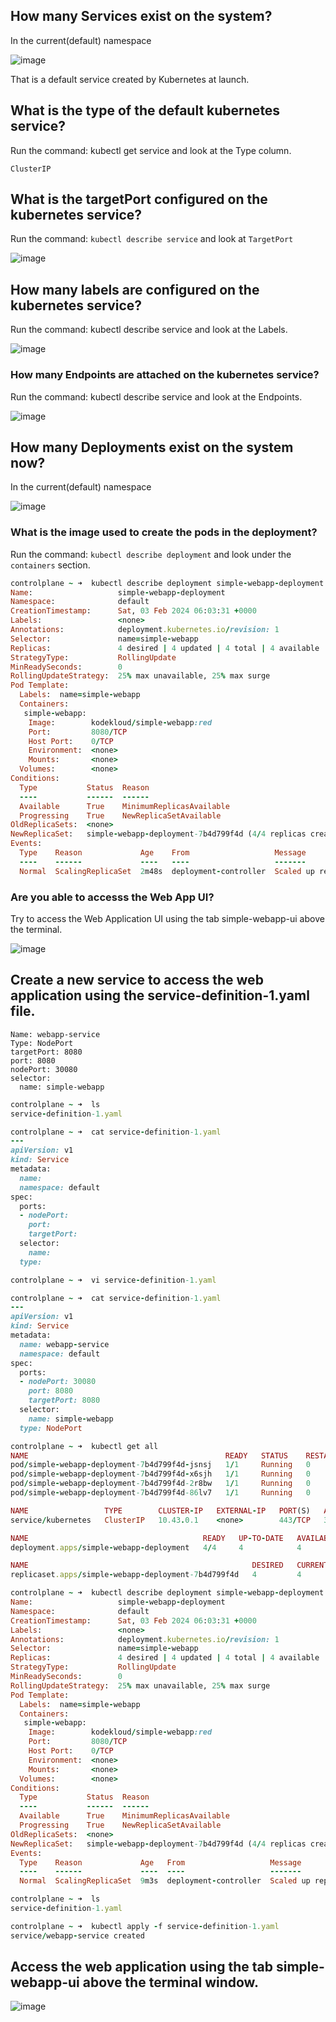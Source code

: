 ## How many Services exist on the system?

In the current(default) namespace

![image](https://github.com/Althaf-official/Kodekloud_Learning/assets/105126131/50aeac01-d670-4751-a840-009f782955fa)

That is a default service created by Kubernetes at launch.

## What is the type of the default kubernetes service?

Run the command: kubectl get service and look at the Type column.

    ClusterIP

## What is the targetPort configured on the kubernetes service?

Run the command: ```kubectl describe service``` and look at ```TargetPort```

![image](https://github.com/Althaf-official/Kodekloud_Learning/assets/105126131/7c7da107-f566-4dc0-957a-907ba6dac1d5)


## How many labels are configured on the kubernetes service?

Run the command: kubectl describe service and look at the Labels.

![image](https://github.com/Althaf-official/Kodekloud_Learning/assets/105126131/cabbe866-f527-477a-999c-2645342ff025)

### How many Endpoints are attached on the kubernetes service?

Run the command: kubectl describe service and look at the Endpoints.

![image](https://github.com/Althaf-official/Kodekloud_Learning/assets/105126131/f5d1df56-cc09-42ca-95df-ea7041980e55)

## How many Deployments exist on the system now?

In the current(default) namespace


![image](https://github.com/Althaf-official/Kodekloud_Learning/assets/105126131/007a7292-4910-4497-9307-da58f036866f)

### What is the image used to create the pods in the deployment?

Run the command: ```kubectl describe deployment``` and look under the ```containers``` section.

```ruby
controlplane ~ ➜  kubectl describe deployment simple-webapp-deployment 
Name:                   simple-webapp-deployment
Namespace:              default
CreationTimestamp:      Sat, 03 Feb 2024 06:03:31 +0000
Labels:                 <none>
Annotations:            deployment.kubernetes.io/revision: 1
Selector:               name=simple-webapp
Replicas:               4 desired | 4 updated | 4 total | 4 available | 0 unavailable
StrategyType:           RollingUpdate
MinReadySeconds:        0
RollingUpdateStrategy:  25% max unavailable, 25% max surge
Pod Template:
  Labels:  name=simple-webapp
  Containers:
   simple-webapp:
    Image:        kodekloud/simple-webapp:red
    Port:         8080/TCP
    Host Port:    0/TCP
    Environment:  <none>
    Mounts:       <none>
  Volumes:        <none>
Conditions:
  Type           Status  Reason
  ----           ------  ------
  Available      True    MinimumReplicasAvailable
  Progressing    True    NewReplicaSetAvailable
OldReplicaSets:  <none>
NewReplicaSet:   simple-webapp-deployment-7b4d799f4d (4/4 replicas created)
Events:
  Type    Reason             Age    From                   Message
  ----    ------             ----   ----                   -------
  Normal  ScalingReplicaSet  2m48s  deployment-controller  Scaled up replica set simple-webapp-deployment-7b4d799f4d to 4

```
### Are you able to accesss the Web App UI?

Try to access the Web Application UI using the tab simple-webapp-ui above the terminal.

![image](https://github.com/Althaf-official/Kodekloud_Learning/assets/105126131/3cdf94b7-d409-4498-b8d2-711aea7798e1)

## Create a new service to access the web application using the service-definition-1.yaml file.



    Name: webapp-service
    Type: NodePort
    targetPort: 8080
    port: 8080
    nodePort: 30080
    selector:
      name: simple-webapp

```ruby
controlplane ~ ➜  ls
service-definition-1.yaml

controlplane ~ ➜  cat service-definition-1.yaml 
---
apiVersion: v1
kind: Service
metadata:
  name: 
  namespace: default
spec:
  ports:
  - nodePort: 
    port: 
    targetPort: 
  selector:
    name: 
  type: 

controlplane ~ ➜  vi service-definition-1.yaml 

controlplane ~ ➜  cat service-definition-1.yaml 
---
apiVersion: v1
kind: Service
metadata:
  name: webapp-service 
  namespace: default
spec:
  ports:
  - nodePort: 30080
    port: 8080
    targetPort: 8080 
  selector:
    name: simple-webapp
  type: NodePort

controlplane ~ ➜  kubectl get all
NAME                                            READY   STATUS    RESTARTS   AGE
pod/simple-webapp-deployment-7b4d799f4d-jsnsj   1/1     Running   0          8m40s
pod/simple-webapp-deployment-7b4d799f4d-x6sjh   1/1     Running   0          8m40s
pod/simple-webapp-deployment-7b4d799f4d-2r8bw   1/1     Running   0          8m40s
pod/simple-webapp-deployment-7b4d799f4d-86lv7   1/1     Running   0          8m40s

NAME                 TYPE        CLUSTER-IP   EXTERNAL-IP   PORT(S)   AGE
service/kubernetes   ClusterIP   10.43.0.1    <none>        443/TCP   30m

NAME                                       READY   UP-TO-DATE   AVAILABLE   AGE
deployment.apps/simple-webapp-deployment   4/4     4            4           8m41s

NAME                                                  DESIRED   CURRENT   READY   AGE
replicaset.apps/simple-webapp-deployment-7b4d799f4d   4         4         4       8m40s

controlplane ~ ➜  kubectl describe deployment simple-webapp-deployment 
Name:                   simple-webapp-deployment
Namespace:              default
CreationTimestamp:      Sat, 03 Feb 2024 06:03:31 +0000
Labels:                 <none>
Annotations:            deployment.kubernetes.io/revision: 1
Selector:               name=simple-webapp
Replicas:               4 desired | 4 updated | 4 total | 4 available | 0 unavailable
StrategyType:           RollingUpdate
MinReadySeconds:        0
RollingUpdateStrategy:  25% max unavailable, 25% max surge
Pod Template:
  Labels:  name=simple-webapp
  Containers:
   simple-webapp:
    Image:        kodekloud/simple-webapp:red
    Port:         8080/TCP
    Host Port:    0/TCP
    Environment:  <none>
    Mounts:       <none>
  Volumes:        <none>
Conditions:
  Type           Status  Reason
  ----           ------  ------
  Available      True    MinimumReplicasAvailable
  Progressing    True    NewReplicaSetAvailable
OldReplicaSets:  <none>
NewReplicaSet:   simple-webapp-deployment-7b4d799f4d (4/4 replicas created)
Events:
  Type    Reason             Age   From                   Message
  ----    ------             ----  ----                   -------
  Normal  ScalingReplicaSet  9m3s  deployment-controller  Scaled up replica set simple-webapp-deployment-7b4d799f4d to 4

controlplane ~ ➜  ls
service-definition-1.yaml

controlplane ~ ➜  kubectl apply -f service-definition-1.yaml 
service/webapp-service created


```

## Access the web application using the tab simple-webapp-ui above the terminal window.

![image](https://github.com/Althaf-official/Kodekloud_Learning/assets/105126131/ccbba2c7-ea21-4e07-a5ec-38a1408ff8ec)

